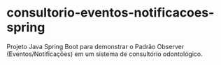 # consultorio-eventos-notificacoes-spring
Projeto Java Spring Boot para demonstrar o Padrão Observer (Eventos/Notificações) em um sistema de consultório odontológico.
